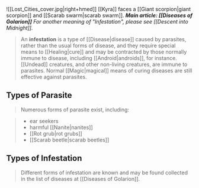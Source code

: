 ![[Lost_Cities_cover.jpg|right+hmed]] 
 [[Kyra]] faces a [[Giant scorpion|giant scorpion]] and [[Scarab swarm|scarab swarm]].
***Main article: [[Diseases of Golarion]]***
*For another meaning of "Infestation", please see [[Descent into Midnight]].*
> An **infestation** is a type of [[Disease|disease]] caused by parasites, rather than the usual forms of disease, and they require special means to [[Healing|cure]] and may be contracted by those normally immune to disease, including [[Android|androids]], for instance. [[Undead]] creatures, and other non-living creatures, are immune to parasites. Normal [[Magic|magical]] means of curing diseases are still effective against parasites.


## Types of Parasite

> Numerous forms of parasite exist, including:

> - ear seekers
> - harmful [[Nanite|nanites]]
> - [[Rot grub|rot grubs]]
> - [[Scarab beetle|scarab beetles]]

## Types of Infestation

> Different forms of infestation are known and may be found collected in the list of diseases at [[Diseases of Golarion]].







